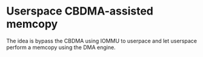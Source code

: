 # Userspace CBDMA-assisted memcopy
The idea is bypass the CBDMA using IOMMU to userpace and let userspace
perform a memcopy using the DMA engine.
